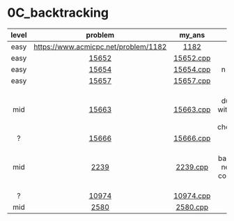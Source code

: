 # 0C_backtracking
| level | problem | my_ans | hint |
| :--: | :--: | :--: | :--: |
| easy | <https://www.acmicpc.net/problem/1182> | [1182](./1182/1182.cpp) | `i << n`|
| easy | [15652](https://www.acmicpc.net/problem/15652) | [15652.cpp](./15652/15652.cpp) |  |
| easy | [15654](https://www.acmicpc.net/problem/15654) | [15654.cpp](./15654/15654.cpp) | n queeens. |
| easy | [15657](https://www.acmicpc.net/problem/15657) | [15657.cpp](./15657/15657.cpp) |  |
| mid | [15663](https://www.acmicpc.net/problem/15663) | [15663.cpp](./15663/15663.cpp) | detect duplication with local var prev. check_int_arr |
| ? | [15666](https://www.acmicpc.net/problem/15666) | [15666.cpp](./15666/15666.cpp) |  |
| mid | [2239](https://www.acmicpc.net/problem/2239) | [2239.cpp](./2239/2239.cpp) | sudoku. backtracking needs data copy and dfs with it. |
| ? | [10974](https://www.acmicpc.net/problem/10974) | [10974.cpp](./10974/10974.cpp) |  |
| mid | [2580](https://www.acmicpc.net/problem/2580) | [2580.cpp](./2580/2580.cpp) |  |

